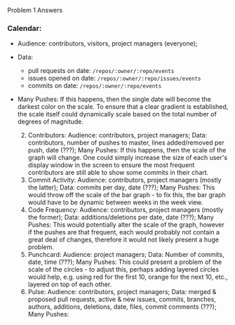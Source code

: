 Problem 1 Answers

### Calendar:
- Audience: contributors, visitors, project managers (everyone); 
- Data: 
	- pull requests on date: `/repos/:owner/:repo/events`
	- issues opened on date: `/repos/:owner/:repo/issues/events`
	- commits on date: `/repos/:owner/:repo/events`
- Many Pushes: If this happens, then the single date will become the darkest
color on the scale. To ensure that a clear gradient is established, the scale
itself could dynamically scale based on the total number of degrees of magnitude.

	2.	Contributors: Audience: contributors, project managers;
		Data: contributors, number of pushes to master, lines added/removed per push, date
		 (???);
		Many Pushes: If this happens, then the scale of the graph will change. One could
		simply increase the size of each user's display window in the screen to ensure the
		most frequent contributors are still able to show some commits in their chart.
	3.	Commit Activity: Audience: contributors, project managers (mostly the latter);
		Data: commits per day, date (???);
		Many Pushes: This would throw off the scale of the bar graph - to fix this, the bar
		graph would have to be dynamic between weeks in the week view.
	4.	Code Frequency: Audience: contributors, project managers (mostly the former);
		Data: additions/deletions per date, date (???);
		Many Pushes: This would potentially alter the scale of the graph, however if the
		pushes are that frequent, each would probably not contain a great deal of changes,
		therefore it would not likely present a huge problem.
	5.	Punchcard: Audience: project managers;
		Data: Number of commits, date, time (???);
		Many Pushes: This could present a problem of the scale of the circles - to adjust this,
		perhaps adding layered circles would help, e.g. using red for the first 10, orange for
		the next 10, etc., layered on top of each other.
	6.	Pulse: Audience: contributors, project managers;
		Data: merged & proposed pull requests, active & new issues, commits, branches, authors, additions,
		deletions, date, files, commit comments (???);
		Many Pushes: